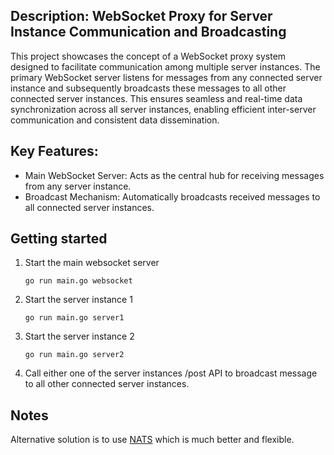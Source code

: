 ## Description: WebSocket Proxy for Server Instance Communication and Broadcasting

This project showcases the concept of a WebSocket proxy system designed to facilitate communication among multiple server instances. The primary WebSocket server listens for messages from any connected server instance and subsequently broadcasts these messages to all other connected server instances. This ensures seamless and real-time data synchronization across all server instances, enabling efficient inter-server communication and consistent data dissemination.

## Key Features:

- Main WebSocket Server: Acts as the central hub for receiving messages from any server instance.
- Broadcast Mechanism: Automatically broadcasts received messages to all connected server instances.


## Getting started
1. Start the main websocket server
   
   ```go run main.go websocket```
2. Start the server instance 1
   
   ```go run main.go server1```
3. Start the server instance 2
   
   ```go run main.go server2```
4. Call either one of the server instances /post API to broadcast message to all other connected server instances.


## Notes
Alternative solution is to use [NATS](https://nats.io/) which is much better and flexible.